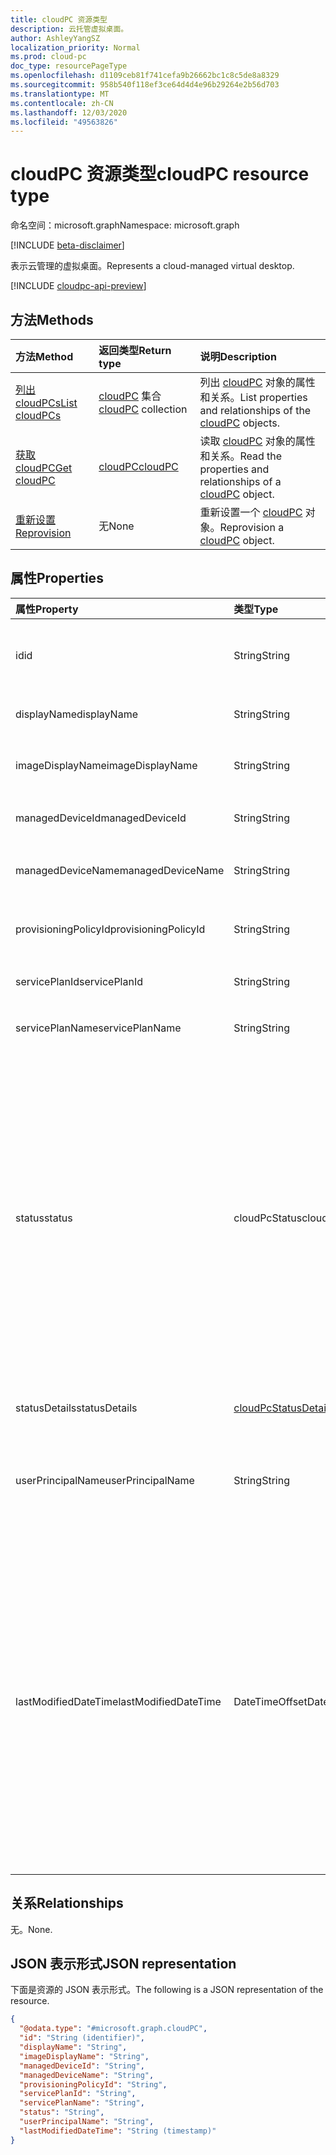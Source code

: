 ```yaml
---
title: cloudPC 资源类型
description: 云托管虚拟桌面。
author: AshleyYangSZ
localization_priority: Normal
ms.prod: cloud-pc
doc_type: resourcePageType
ms.openlocfilehash: d1109ceb81f741cefa9b26662bc1c8c5de8a8329
ms.sourcegitcommit: 958b540f118ef3ce64d4d4e96b29264e2b56d703
ms.translationtype: MT
ms.contentlocale: zh-CN
ms.lasthandoff: 12/03/2020
ms.locfileid: "49563826"
---
```

# <a name="cloudpc-resource-type"></a><span data-ttu-id="05fd8-103">cloudPC 资源类型</span><span class="sxs-lookup"><span data-stu-id="05fd8-103">cloudPC resource type</span></span>

<span data-ttu-id="05fd8-104">命名空间：microsoft.graph</span><span class="sxs-lookup"><span data-stu-id="05fd8-104">Namespace: microsoft.graph</span></span>

[!INCLUDE [beta-disclaimer](../../includes/beta-disclaimer.md)]

<span data-ttu-id="05fd8-105">表示云管理的虚拟桌面。</span><span class="sxs-lookup"><span data-stu-id="05fd8-105">Represents a cloud-managed virtual desktop.</span></span>

[!INCLUDE [cloudpc-api-preview](../../includes/cloudpc-api-preview.md)]

## <a name="methods"></a><span data-ttu-id="05fd8-106">方法</span><span class="sxs-lookup"><span data-stu-id="05fd8-106">Methods</span></span>

|<span data-ttu-id="05fd8-107">方法</span><span class="sxs-lookup"><span data-stu-id="05fd8-107">Method</span></span>|<span data-ttu-id="05fd8-108">返回类型</span><span class="sxs-lookup"><span data-stu-id="05fd8-108">Return type</span></span>|<span data-ttu-id="05fd8-109">说明</span><span class="sxs-lookup"><span data-stu-id="05fd8-109">Description</span></span>|
|:---|:---|:---|
|[<span data-ttu-id="05fd8-110">列出 cloudPCs</span><span class="sxs-lookup"><span data-stu-id="05fd8-110">List cloudPCs</span></span>](../api/virtualendpoint-list-cloudpcs.md)|<span data-ttu-id="05fd8-111">[cloudPC](../resources/cloudpc.md) 集合</span><span class="sxs-lookup"><span data-stu-id="05fd8-111">[cloudPC](../resources/cloudpc.md) collection</span></span>|<span data-ttu-id="05fd8-112">列出 [cloudPC](../resources/cloudpc.md) 对象的属性和关系。</span><span class="sxs-lookup"><span data-stu-id="05fd8-112">List properties and relationships of the [cloudPC](../resources/cloudpc.md) objects.</span></span>|
|[<span data-ttu-id="05fd8-113">获取 cloudPC</span><span class="sxs-lookup"><span data-stu-id="05fd8-113">Get cloudPC</span></span>](../api/cloudpc-get.md)|[<span data-ttu-id="05fd8-114">cloudPC</span><span class="sxs-lookup"><span data-stu-id="05fd8-114">cloudPC</span></span>](../resources/cloudpc.md)|<span data-ttu-id="05fd8-115">读取 [cloudPC](../resources/cloudpc.md) 对象的属性和关系。</span><span class="sxs-lookup"><span data-stu-id="05fd8-115">Read the properties and relationships of a [cloudPC](../resources/cloudpc.md) object.</span></span>|
|[<span data-ttu-id="05fd8-116">重新设置</span><span class="sxs-lookup"><span data-stu-id="05fd8-116">Reprovision</span></span>](../api/cloudpc-reprovision.md)|<span data-ttu-id="05fd8-117">无</span><span class="sxs-lookup"><span data-stu-id="05fd8-117">None</span></span>|<span data-ttu-id="05fd8-118">重新设置一个 [cloudPC](../resources/cloudpc.md) 对象。</span><span class="sxs-lookup"><span data-stu-id="05fd8-118">Reprovision a [cloudPC](../resources/cloudpc.md) object.</span></span>|

## <a name="properties"></a><span data-ttu-id="05fd8-119">属性</span><span class="sxs-lookup"><span data-stu-id="05fd8-119">Properties</span></span>

|<span data-ttu-id="05fd8-120">属性</span><span class="sxs-lookup"><span data-stu-id="05fd8-120">Property</span></span>|<span data-ttu-id="05fd8-121">类型</span><span class="sxs-lookup"><span data-stu-id="05fd8-121">Type</span></span>|<span data-ttu-id="05fd8-122">说明</span><span class="sxs-lookup"><span data-stu-id="05fd8-122">Description</span></span>|
|:---|:---|:---|
|<span data-ttu-id="05fd8-123">id</span><span class="sxs-lookup"><span data-stu-id="05fd8-123">id</span></span>|<span data-ttu-id="05fd8-124">String</span><span class="sxs-lookup"><span data-stu-id="05fd8-124">String</span></span>|<span data-ttu-id="05fd8-125">云电脑的唯一标识符。</span><span class="sxs-lookup"><span data-stu-id="05fd8-125">Unique identifier for the cloud PC.</span></span> <span data-ttu-id="05fd8-126">只读。</span><span class="sxs-lookup"><span data-stu-id="05fd8-126">Read-only.</span></span>|
|<span data-ttu-id="05fd8-127">displayName</span><span class="sxs-lookup"><span data-stu-id="05fd8-127">displayName</span></span>|<span data-ttu-id="05fd8-128">String</span><span class="sxs-lookup"><span data-stu-id="05fd8-128">String</span></span>|<span data-ttu-id="05fd8-129">云电脑显示名称。</span><span class="sxs-lookup"><span data-stu-id="05fd8-129">The cloud PC display name.</span></span>|
|<span data-ttu-id="05fd8-130">imageDisplayName</span><span class="sxs-lookup"><span data-stu-id="05fd8-130">imageDisplayName</span></span>|<span data-ttu-id="05fd8-131">String</span><span class="sxs-lookup"><span data-stu-id="05fd8-131">String</span></span>|<span data-ttu-id="05fd8-132">云电脑上的 OS 映像的名称。</span><span class="sxs-lookup"><span data-stu-id="05fd8-132">Name of the OS image that's on the cloud PC.</span></span>|
|<span data-ttu-id="05fd8-133">managedDeviceId</span><span class="sxs-lookup"><span data-stu-id="05fd8-133">managedDeviceId</span></span>|<span data-ttu-id="05fd8-134">String</span><span class="sxs-lookup"><span data-stu-id="05fd8-134">String</span></span>|<span data-ttu-id="05fd8-135">云电脑的 Intune 设备 ID。</span><span class="sxs-lookup"><span data-stu-id="05fd8-135">The cloud PC’s Intune device ID.</span></span>|
|<span data-ttu-id="05fd8-136">managedDeviceName</span><span class="sxs-lookup"><span data-stu-id="05fd8-136">managedDeviceName</span></span>|<span data-ttu-id="05fd8-137">String</span><span class="sxs-lookup"><span data-stu-id="05fd8-137">String</span></span>|<span data-ttu-id="05fd8-138">云电脑的 Intune 设备名称。</span><span class="sxs-lookup"><span data-stu-id="05fd8-138">The cloud PC’s Intune device name.</span></span>|
|<span data-ttu-id="05fd8-139">provisioningPolicyId</span><span class="sxs-lookup"><span data-stu-id="05fd8-139">provisioningPolicyId</span></span>|<span data-ttu-id="05fd8-140">String</span><span class="sxs-lookup"><span data-stu-id="05fd8-140">String</span></span>|<span data-ttu-id="05fd8-141">云电脑的设置策略 ID。</span><span class="sxs-lookup"><span data-stu-id="05fd8-141">The cloud PC's provisioning policy ID.</span></span>|
|<span data-ttu-id="05fd8-142">servicePlanId</span><span class="sxs-lookup"><span data-stu-id="05fd8-142">servicePlanId</span></span>|<span data-ttu-id="05fd8-143">String</span><span class="sxs-lookup"><span data-stu-id="05fd8-143">String</span></span>|<span data-ttu-id="05fd8-144">云电脑的服务计划 ID。</span><span class="sxs-lookup"><span data-stu-id="05fd8-144">The cloud PC's service plan ID.</span></span>|
|<span data-ttu-id="05fd8-145">servicePlanName</span><span class="sxs-lookup"><span data-stu-id="05fd8-145">servicePlanName</span></span>|<span data-ttu-id="05fd8-146">String</span><span class="sxs-lookup"><span data-stu-id="05fd8-146">String</span></span>|<span data-ttu-id="05fd8-147">云电脑的服务计划名称。</span><span class="sxs-lookup"><span data-stu-id="05fd8-147">The cloud PC's service plan name.</span></span>|
|<span data-ttu-id="05fd8-148">status</span><span class="sxs-lookup"><span data-stu-id="05fd8-148">status</span></span>|<span data-ttu-id="05fd8-149">cloudPcStatus</span><span class="sxs-lookup"><span data-stu-id="05fd8-149">cloudPcStatus</span></span>|<span data-ttu-id="05fd8-150">云电脑的状态。</span><span class="sxs-lookup"><span data-stu-id="05fd8-150">Status of the cloud PC.</span></span> <span data-ttu-id="05fd8-151">可取值为：`notProvisioned`、`provisioning`、`provisioned`、`upgrading`、`inGracePeriod`、`deprovisioning`、`upgradeFailed`、`provisionFailed`、`deprovisionFailed`、`reprovisionFailed`。</span><span class="sxs-lookup"><span data-stu-id="05fd8-151">Possible values are: `notProvisioned`, `provisioning`, `provisioned`, `upgrading`, `inGracePeriod`, `deprovisioning`, `upgradeFailed`, `provisionFailed`, `deprovisionFailed`, `reprovisionFailed`.</span></span>|
|<span data-ttu-id="05fd8-152">statusDetails</span><span class="sxs-lookup"><span data-stu-id="05fd8-152">statusDetails</span></span>|[<span data-ttu-id="05fd8-153">cloudPcStatusDetails</span><span class="sxs-lookup"><span data-stu-id="05fd8-153">cloudPcStatusDetails</span></span>](../resources/cloudpcstatusdetails.md)|<span data-ttu-id="05fd8-154">云电脑状态的详细信息。</span><span class="sxs-lookup"><span data-stu-id="05fd8-154">The details of the cloud PC status.</span></span>|
|<span data-ttu-id="05fd8-155">userPrincipalName</span><span class="sxs-lookup"><span data-stu-id="05fd8-155">userPrincipalName</span></span>|<span data-ttu-id="05fd8-156">String</span><span class="sxs-lookup"><span data-stu-id="05fd8-156">String</span></span>|<span data-ttu-id="05fd8-157">为云电脑分配的用户的用户主体名称 (UPN) 。</span><span class="sxs-lookup"><span data-stu-id="05fd8-157">The user principal name (UPN) of the user assigned to the cloud PC.</span></span>|
|<span data-ttu-id="05fd8-158">lastModifiedDateTime</span><span class="sxs-lookup"><span data-stu-id="05fd8-158">lastModifiedDateTime</span></span>|<span data-ttu-id="05fd8-159">DateTimeOffset</span><span class="sxs-lookup"><span data-stu-id="05fd8-159">DateTimeOffset</span></span>|<span data-ttu-id="05fd8-160">云电脑的上次修改日期和时间。</span><span class="sxs-lookup"><span data-stu-id="05fd8-160">The cloud PC's last modified date and time.</span></span> <span data-ttu-id="05fd8-161">时间戳类型表示采用 ISO 8601 格式的日期和时间信息，始终采用 UTC 时区。</span><span class="sxs-lookup"><span data-stu-id="05fd8-161">The Timestamp type represents date and time information using ISO 8601 format and is always in UTC time.</span></span> <span data-ttu-id="05fd8-162">例如，2014 年 1 月 1 日午夜 (UTC) 如下所示：“2014-01-01T00:00:00Z”。</span><span class="sxs-lookup"><span data-stu-id="05fd8-162">For example, midnight UTC on Jan 1, 2014 would look like this: '2014-01-01T00:00:00Z'.</span></span>|

## <a name="relationships"></a><span data-ttu-id="05fd8-163">关系</span><span class="sxs-lookup"><span data-stu-id="05fd8-163">Relationships</span></span>

<span data-ttu-id="05fd8-164">无。</span><span class="sxs-lookup"><span data-stu-id="05fd8-164">None.</span></span>

## <a name="json-representation"></a><span data-ttu-id="05fd8-165">JSON 表示形式</span><span class="sxs-lookup"><span data-stu-id="05fd8-165">JSON representation</span></span>

<span data-ttu-id="05fd8-166">下面是资源的 JSON 表示形式。</span><span class="sxs-lookup"><span data-stu-id="05fd8-166">The following is a JSON representation of the resource.</span></span>
<!-- {
  "blockType": "resource",
  "keyProperty": "id",
  "@odata.type": "microsoft.graph.cloudPC",
  "baseType": "microsoft.graph.entity",
  "openType": false
}
-->

``` json
{
  "@odata.type": "#microsoft.graph.cloudPC",
  "id": "String (identifier)",
  "displayName": "String",
  "imageDisplayName": "String",
  "managedDeviceId": "String",
  "managedDeviceName": "String",
  "provisioningPolicyId": "String",
  "servicePlanId": "String",
  "servicePlanName": "String",
  "status": "String",
  "userPrincipalName": "String",
  "lastModifiedDateTime": "String (timestamp)"
}
```
